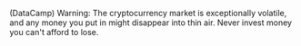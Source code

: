 (DataCamp) Warning: The cryptocurrency market is exceptionally volatile, and any money you put in might disappear into thin air. Never invest money you can't afford to lose.
